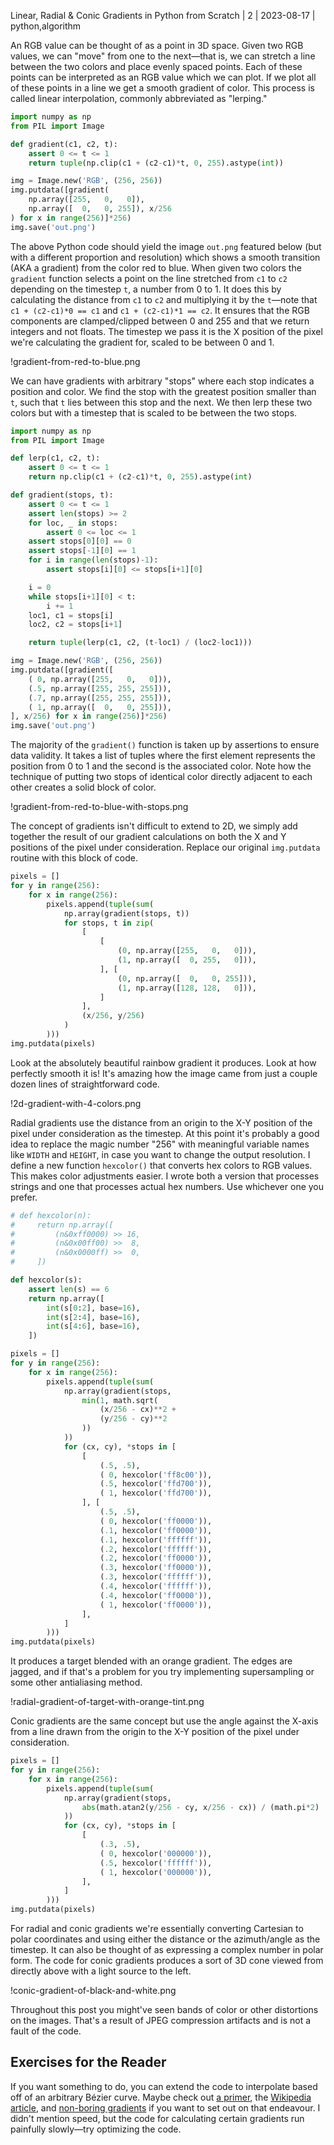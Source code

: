 Linear, Radial & Conic Gradients in Python from Scratch | 2 | 2023-08-17 | python,algorithm

An RGB value can be thought of as a point in 3D space. Given two RGB values, we can "move" from one to the next—that is, we can stretch a line between the two colors and place evenly spaced points. Each of these points can be interpreted as an RGB value which we can plot. If we plot all of these points in a line we get a smooth gradient of color. This process is called linear interpolation, commonly abbreviated as "lerping."

```py
import numpy as np
from PIL import Image

def gradient(c1, c2, t):
    assert 0 <= t <= 1
    return tuple(np.clip(c1 + (c2-c1)*t, 0, 255).astype(int))

img = Image.new('RGB', (256, 256))
img.putdata([gradient(
    np.array([255,   0,   0]),
    np.array([  0,   0, 255]), x/256
) for x in range(256)]*256)
img.save('out.png')
```

The above Python code should yield the image `out.png` featured below (but with a different proportion and resolution) which shows a smooth transition (AKA a gradient) from the color red to blue. When given two colors the `gradient` function selects a point on the line stretched from `c1` to `c2` depending on the timestep `t`, a number from 0 to 1. It does this by calculating the distance from `c1` to `c2` and multiplying it by the `t`—note that `c1 + (c2-c1)*0 == c1` and `c1 + (c2-c1)*1 == c2`. It ensures that the RGB components are clamped/clipped between 0 and 255 and that we return integers and not floats. The timestep we pass it is the X position of the pixel we're calculating the gradient for, scaled to be between 0 and 1.

!gradient-from-red-to-blue.png

We can have gradients with arbitrary "stops" where each stop indicates a position and color. We find the stop with the greatest position smaller than `t`, such that `t` lies between this stop and the next. We then lerp these two colors but with a timestep that is scaled to be between the two stops.

```py
import numpy as np
from PIL import Image

def lerp(c1, c2, t):
    assert 0 <= t <= 1
    return np.clip(c1 + (c2-c1)*t, 0, 255).astype(int)

def gradient(stops, t):
    assert 0 <= t <= 1
    assert len(stops) >= 2
    for loc, _ in stops:
        assert 0 <= loc <= 1
    assert stops[0][0] == 0
    assert stops[-1][0] == 1
    for i in range(len(stops)-1):
        assert stops[i][0] <= stops[i+1][0]

    i = 0
    while stops[i+1][0] < t:
        i += 1
    loc1, c1 = stops[i]
    loc2, c2 = stops[i+1]

    return tuple(lerp(c1, c2, (t-loc1) / (loc2-loc1)))

img = Image.new('RGB', (256, 256))
img.putdata([gradient([
    ( 0, np.array([255,   0,   0])),
    (.5, np.array([255, 255, 255])),
    (.7, np.array([255, 255, 255])),
    ( 1, np.array([  0,   0, 255])),
], x/256) for x in range(256)]*256)
img.save('out.png')
```

The majority of the `gradient()` function is taken up by assertions to ensure data validity. It takes a list of tuples where the first element represents the position from 0 to 1 and the second is the associated color. Note how the technique of putting two stops of identical color directly adjacent to each other creates a solid block of color.

!gradient-from-red-to-blue-with-stops.png

The concept of gradients isn't difficult to extend to 2D, we simply add together the result of our gradient calculations on both the X and Y positions of the pixel under consideration. Replace our original `img.putdata` routine with this block of code.

```py
pixels = []
for y in range(256):
    for x in range(256):
        pixels.append(tuple(sum(
            np.array(gradient(stops, t))
            for stops, t in zip(
                [
                    [
                        (0, np.array([255,   0,   0])),
                        (1, np.array([  0, 255,   0])),
                    ], [
                        (0, np.array([  0,   0, 255])),
                        (1, np.array([128, 128,   0])),
                    ]
                ],
                (x/256, y/256)
            )
        )))
img.putdata(pixels)
```

Look at the absolutely beautiful rainbow gradient it produces. Look at how perfectly smooth it is! It's amazing how the image came from just a couple dozen lines of straightforward code.

!2d-gradient-with-4-colors.png

Radial gradients use the distance from an origin to the X-Y position of the pixel under consideration as the timestep. At this point it's probably a good idea to replace the magic number "256" with meaningful variable names like `WIDTH` and `HEIGHT`, in case you want to change the output resolution. I define a new function `hexcolor()` that converts hex colors to RGB values. This makes color adjustments easier. I wrote both a version that processes strings and one that processes actual hex numbers. Use whichever one you prefer.

```py
# def hexcolor(n):
#     return np.array([
#         (n&0xff0000) >> 16,
#         (n&0x00ff00) >>  8,
#         (n&0x0000ff) >>  0,
#     ])

def hexcolor(s):
    assert len(s) == 6
    return np.array([
        int(s[0:2], base=16),
        int(s[2:4], base=16),
        int(s[4:6], base=16),
    ])

pixels = []
for y in range(256):
    for x in range(256):
        pixels.append(tuple(sum(
            np.array(gradient(stops,
                min(1, math.sqrt(
                    (x/256 - cx)**2 +
                    (y/256 - cy)**2
                ))
            ))
            for (cx, cy), *stops in [
                [
                    (.5, .5),
                    ( 0, hexcolor('ff8c00')),
                    (.5, hexcolor('ffd700')),
                    ( 1, hexcolor('ffd700')),
                ], [
                    (.5, .5),
                    ( 0, hexcolor('ff0000')),
                    (.1, hexcolor('ff0000')),
                    (.1, hexcolor('ffffff')),
                    (.2, hexcolor('ffffff')),
                    (.2, hexcolor('ff0000')),
                    (.3, hexcolor('ff0000')),
                    (.3, hexcolor('ffffff')),
                    (.4, hexcolor('ffffff')),
                    (.4, hexcolor('ff0000')),
                    ( 1, hexcolor('ff0000')),
                ],
            ]
        )))
img.putdata(pixels)
```

It produces a target blended with an orange gradient. The edges are jagged, and if that's a problem for you try implementing supersampling or some other antialiasing method.

!radial-gradient-of-target-with-orange-tint.png

Conic gradients are the same concept but use the angle against the X-axis from a line drawn from the origin to the X-Y position of the pixel under consideration.

```py
pixels = []
for y in range(256):
    for x in range(256):
        pixels.append(tuple(sum(
            np.array(gradient(stops,
                abs(math.atan2(y/256 - cy, x/256 - cx)) / (math.pi*2)
            ))
            for (cx, cy), *stops in [
                [
                    (.3, .5),
                    ( 0, hexcolor('000000')),
                    (.5, hexcolor('ffffff')),
                    ( 1, hexcolor('000000')),
                ],
            ]
        )))
img.putdata(pixels)
```

For radial and conic gradients we're essentially converting Cartesian to polar coordinates and using either the distance or the azimuth/angle as the timestep. It can also be thought of as expressing a complex number in polar form. The code for conic gradients produces a sort of 3D cone viewed from directly above with a light source to the left.

!conic-gradient-of-black-and-white.png

Throughout this post you might've seen bands of color or other distortions on the images. That's a result of JPEG compression artifacts and is not a fault of the code.

## Exercises for the Reader

If you want something to do, you can extend the code to interpolate based off of an arbitrary Bézier curve. Maybe check out [a primer](https://pomax.github.io/bezierinfo/#yforx), the [Wikipedia article](https://en.wikipedia.org/wiki/B%C3%A9zier_curve#General_definition), and [non-boring gradients](https://non-boring-gradients.netlify.app/) if you want to set out on that endeavour. I didn't mention speed, but the code for calculating certain gradients run painfully slowly—try optimizing the code.
